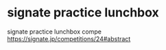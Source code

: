 # signate practice lunchbox
signate practice lunchbox compe
https://signate.jp/competitions/24#abstract


